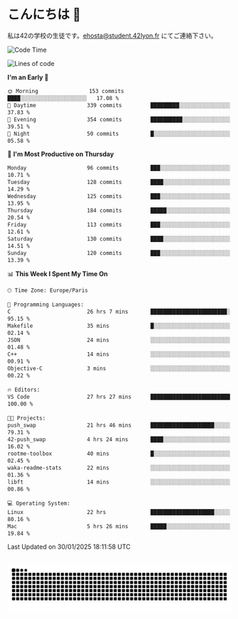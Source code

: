 <h1 align="left">こんにちは 👋</h1>
<p align="left">
	私は42の学校の生徒です。<a href="mailto:ehosta@student.42lyon.fr">ehosta@student.42lyon.fr</a> にてご連絡下さい。<br>
</p>

<!--START_SECTION:waka-->
![Code Time](http://img.shields.io/badge/Code%20Time-2%2C086%20hrs%2016%20mins-blue)

![Lines of code](https://img.shields.io/badge/From%20Hello%20World%20I%27ve%20Written-146.1%20thousand%20lines%20of%20code-blue)

**I'm an Early 🐤** 

```text
🌞 Morning                153 commits         ████░░░░░░░░░░░░░░░░░░░░░   17.08 % 
🌆 Daytime                339 commits         █████████░░░░░░░░░░░░░░░░   37.83 % 
🌃 Evening                354 commits         ██████████░░░░░░░░░░░░░░░   39.51 % 
🌙 Night                  50 commits          █░░░░░░░░░░░░░░░░░░░░░░░░   05.58 % 
```
📅 **I'm Most Productive on Thursday** 

```text
Monday                   96 commits          ███░░░░░░░░░░░░░░░░░░░░░░   10.71 % 
Tuesday                  128 commits         ████░░░░░░░░░░░░░░░░░░░░░   14.29 % 
Wednesday                125 commits         ███░░░░░░░░░░░░░░░░░░░░░░   13.95 % 
Thursday                 184 commits         █████░░░░░░░░░░░░░░░░░░░░   20.54 % 
Friday                   113 commits         ███░░░░░░░░░░░░░░░░░░░░░░   12.61 % 
Saturday                 130 commits         ████░░░░░░░░░░░░░░░░░░░░░   14.51 % 
Sunday                   120 commits         ███░░░░░░░░░░░░░░░░░░░░░░   13.39 % 
```


📊 **This Week I Spent My Time On** 

```text
🕑︎ Time Zone: Europe/Paris

💬 Programming Languages: 
C                        26 hrs 7 mins       ████████████████████████░   95.15 % 
Makefile                 35 mins             █░░░░░░░░░░░░░░░░░░░░░░░░   02.14 % 
JSON                     24 mins             ░░░░░░░░░░░░░░░░░░░░░░░░░   01.48 % 
C++                      14 mins             ░░░░░░░░░░░░░░░░░░░░░░░░░   00.91 % 
Objective-C              3 mins              ░░░░░░░░░░░░░░░░░░░░░░░░░   00.22 % 

🔥 Editors: 
VS Code                  27 hrs 27 mins      █████████████████████████   100.00 % 

🐱‍💻 Projects: 
push_swap                21 hrs 46 mins      ████████████████████░░░░░   79.31 % 
42-push_swap             4 hrs 24 mins       ████░░░░░░░░░░░░░░░░░░░░░   16.02 % 
rootme-toolbox           40 mins             █░░░░░░░░░░░░░░░░░░░░░░░░   02.45 % 
waka-readme-stats        22 mins             ░░░░░░░░░░░░░░░░░░░░░░░░░   01.36 % 
libft                    14 mins             ░░░░░░░░░░░░░░░░░░░░░░░░░   00.86 % 

💻 Operating System: 
Linux                    22 hrs              ████████████████████░░░░░   80.16 % 
Mac                      5 hrs 26 mins       █████░░░░░░░░░░░░░░░░░░░░   19.84 % 
```


 Last Updated on 30/01/2025 18:11:58 UTC
<!--END_SECTION:waka-->

<br clear="both">
<div align="left">
	<picture align="left">
		<source media="(prefers-color-scheme: light)" srcset="https://raw.githubusercontent.com/elouannh/elouannh/output/github-contribution-grid-snake.svg" width="800px">
		<source media="(prefers-color-scheme: dark)" srcset="https://raw.githubusercontent.com/elouannh/elouannh/output/github-contribution-grid-snake-dark.svg" width="800px">
		<img alt="github-snake" src="https://raw.githubusercontent.com/elouannh/elouannh/output/github-contribution-grid-snake.svg" width="800px">
	</picture>
</div>
